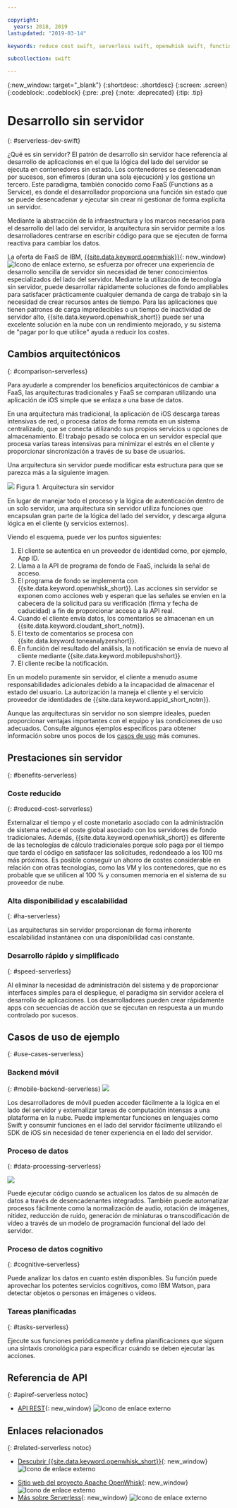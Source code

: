 ```yaml
---

copyright:
  years: 2018, 2019
lastupdated: "2019-03-14"

keywords: reduce cost swift, serverless swift, openwhisk swift, functions swift, faas swift, stateless swift, api reference swift, high availability swift, serverless ios

subcollection: swift

---
```


{:new_window: target="_blank"}
{:shortdesc: .shortdesc}
{:screen: .screen}
{:codeblock: .codeblock}
{:pre: .pre}
{:note: .deprecated}
{:tip: .tip}

# Desarrollo sin servidor
{: #serverless-dev-swift}

¿Qué es sin servidor? El patrón de desarrollo sin servidor hace referencia al desarrollo de aplicaciones en el que la lógica del lado del servidor se ejecuta en contenedores sin estado. Los contenedores se desencadenan por sucesos, son efímeros (duran una sola ejecución) y los gestiona un tercero. Este paradigma, también conocido como FaaS (Functions as a Service), es donde el desarrollador proporciona una función sin estado que se puede desencadenar y ejecutar sin crear ni gestionar de forma explícita un servidor.

Mediante la abstracción de la infraestructura y los marcos necesarios para el desarrollo del lado del servidor, la arquitectura sin servidor permite a los desarrolladores centrarse en escribir código para que se ejecuten de forma reactiva para cambiar los datos.

La oferta de FaaS de IBM, [{{site.data.keyword.openwhisk}}](https://cloud.ibm.com/openwhisk/){: new_window} ![Icono de enlace externo](../../icons/launch-glyph.svg "Icono de enlace externo"), se esfuerza por ofrecer una experiencia de desarrollo sencilla de servidor sin necesidad de tener conocimientos especializados del lado del servidor. Mediante la utilización de tecnología sin servidor, puede desarrollar rápidamente soluciones de fondo ampliables para satisfacer prácticamente cualquier demanda de carga de trabajo sin la necesidad de crear recursos antes de tiempo. Para las aplicaciones que tienen patrones de carga impredecibles o un tiempo de inactividad de servidor alto, {{site.data.keyword.openwhisk_short}} puede ser una excelente solución en la nube con un rendimiento mejorado, y su sistema de "pagar por lo que utilice" ayuda a reducir los costes.

## Cambios arquitectónicos
{: #comparison-serverless}

Para ayudarle a comprender los beneficios arquitectónicos de cambiar a FaaS, las arquitecturas tradicionales y FaaS se comparan utilizando una aplicación de iOS simple que se enlaza a una base de datos.

En una arquitectura más tradicional, la aplicación de iOS descarga tareas intensivas de red, o procesa datos de forma remota en un sistema centralizado, que se conecta utilizando sus propios servicios u opciones de almacenamiento. El trabajo pesado se coloca en un servidor especial que procesa varias tareas intensivas para minimizar el estrés en el cliente y proporcionar sincronización a través de su base de usuarios.

Una arquitectura sin servidor puede modificar esta estructura para que se parezca más a la siguiente imagen.

![](./images/Architecture.png) Figura 1. Arquitectura sin servidor

En lugar de manejar todo el proceso y la lógica de autenticación dentro de un solo servidor, una arquitectura sin servidor utiliza funciones que encapsulan gran parte de la lógica del lado del servidor, y descarga alguna lógica en el cliente (y servicios externos).

Viendo el esquema, puede ver los puntos siguientes:

1. El cliente se autentica en un proveedor de identidad como, por ejemplo, App ID.
2. Llama a la API de programa de fondo de FaaS, incluida la señal de acceso.
3. El programa de fondo se implementa con {{site.data.keyword.openwhisk_short}}. Las acciones sin servidor se exponen como acciones web y esperan que las señales se envíen en la cabecera de la solicitud para su verificación (firma y fecha de caducidad) a fin de proporcionar acceso a la API real.
4. Cuando el cliente envía datos, los comentarios se almacenan en un {{site.data.keyword.cloudant_short_notm}}.
5. El texto de comentarios se procesa con {{site.data.keyword.toneanalyzershort}}.
6. En función del resultado del análisis, la notificación se envía de nuevo al cliente mediante {{site.data.keyword.mobilepushshort}}.
7. El cliente recibe la notificación.

En un modelo puramente sin servidor, el cliente a menudo asume responsabilidades adicionales debido a la incapacidad de almacenar el estado del usuario. La autorización la maneja el cliente y el servicio proveedor de identidades de {{site.data.keyword.appid_short_notm}}.

Aunque las arquitecturas sin servidor no son siempre ideales, pueden proporcionar ventajas importantes con el equipo y las condiciones de uso adecuados. Consulte algunos ejemplos específicos para obtener información sobre unos pocos de los [casos de uso](#use_cases) más comunes.

## Prestaciones sin servidor
{: #benefits-serverless}

### Coste reducido
{: #reduced-cost-serverless}

Externalizar el tiempo y el coste monetario asociado con la administración de sistema reduce el coste global asociado con los servidores de fondo tradicionales. Además, {{site.data.keyword.openwhisk_short}} es diferente de las tecnologías de cálculo tradicionales porque solo paga por el tiempo que tarda el código en satisfacer las solicitudes, redondeado a los 100 ms más próximos. Es posible conseguir un ahorro de costes considerable en relación con otras tecnologías, como las VM y los contenedores, que no es probable que se utilicen al 100 % y consumen memoria en el sistema de su proveedor de nube.

### Alta disponibilidad y escalabilidad
{: #ha-serverless}

Las arquitecturas sin servidor proporcionan de forma inherente escalabilidad instantánea con una disponibilidad casi constante.

### Desarrollo rápido y simplificado
{: #speed-serverless}

Al eliminar la necesidad de administración del sistema y de proporcionar interfaces simples para el despliegue, el paradigma sin servidor acelera el desarrollo de aplicaciones. Los desarrolladores pueden crear rápidamente apps con secuencias de acción que se ejecutan en respuesta a un mundo controlado por sucesos.

## Casos de uso de ejemplo
{: #use-cases-serverless}

### Backend móvil
{: #mobile-backend-serverless}
![](./images/cloud-functions-rest-api-trigger.png)

Los desarrolladores de móvil pueden acceder fácilmente a la lógica en el lado del servidor y externalizar tareas de computación intensas a una plataforma en la nube. Puede implementar funciones en lenguajes como Swift y consumir funciones en el lado del servidor fácilmente utilizando el SDK de iOS sin necesidad de tener experiencia en el lado del servidor.

### Proceso de datos
{: #data-processing-serverless}

![](./images/cloud-functions-cloudant-trigger.png)

Puede ejecutar código cuando se actualicen los datos de su almacén de datos a través de desencadenantes integrados. También puede automatizar procesos fácilmente como la normalización de audio, rotación de imágenes, nitidez, reducción de ruido, generación de miniaturas o transcodificación de vídeo a través de un modelo de programación funcional del lado del servidor.

### Proceso de datos cognitivo
{: #cognitive-serverless}

Puede analizar los datos en cuanto estén disponibles. Su función puede aprovechar los potentes servicios cognitivos, como IBM Watson, para detectar objetos o personas en imágenes o vídeos.

### Tareas planificadas
{: #tasks-serverless}

Ejecute sus funciones periódicamente y defina planificaciones que siguen una sintaxis cronológica para especificar cuándo se deben ejecutar las acciones.

## Referencia de API
{: #apiref-serverless notoc}

<!-- * [REST API Documentation](./openwhisk_reference.html#openwhisk_ref_restapi)-->
* [API REST](https://cloud.ibm.com/apidocs){: new_window} ![Icono de enlace externo](../../icons/launch-glyph.svg "Icono de enlace externo")

## Enlaces relacionados
{: #related-serverless notoc}

* [Descubrir {{site.data.keyword.openwhisk_short}}](https://www.ibm.com/cloud/functions){: new_window} ![Icono de enlace externo](../../icons/launch-glyph.svg "Icono de enlace externo")
<!-- redirects to link above * [{{site.data.keyword.openwhisk_short}} on IBM developerWorks](https://developer.ibm.com/openwhisk/)-->
* [Sitio web del proyecto Apache OpenWhisk](http://openwhisk.org){: new_window} ![Icono de enlace externo](../../icons/launch-glyph.svg "Icono de enlace externo")
* [Más sobre Serverless](https://martinfowler.com/articles/serverless.html){: new_window} ![Icono de enlace externo](../../icons/launch-glyph.svg "Icono de enlace externo")
